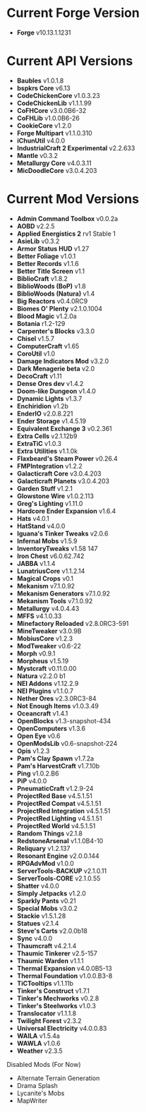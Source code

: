 Current Forge Version
=
- **Forge** v10.13.1.1231

Current API Versions
=
- **Baubles** v1.0.1.8
- **bspkrs Core** v6.13
- **CodeChickenCore** v1.0.3.23
- **CodeChickenLib** v1.1.1.99
- **CoFHCore** v3.0.0B6-32
- **CoFHLib** v1.0.0B6-26
- **CookieCore** v1.2.0
- **Forge Multipart** v1.1.0.310
- **iChunUtil** v4.0.0
- **IndustrialCraft 2 Experimental** v2.2.633
- **Mantle** v0.3.2
- **Metallurgy Core** v4.0.3.11
- **MicDoodleCore** v3.0.4.203

Current Mod Versions
=
- **Admin Command Toolbox** v0.0.2a
- **AOBD** v2.2.5
- **Applied Energistics 2** rv1 Stable 1
- **AsieLib** v0.3.2
- **Armor Status HUD** v1.27
- **Better Foliage** v1.0.1
- **Better Records** v1.1.6
- **Better Title Screen** v1.1
- **BiblioCraft** v1.8.2
- **BiblioWoods (BoP)** v1.8
- **BiblioWoods (Natura)** v1.4
- **Big Reactors** v0.4.0RC9
- **Biomes O' Plenty** v2.1.0.1004
- **Blood Magic** v1.2.0a
- **Botania** r1.2-129
- **Carpenter's Blocks** v3.3.0
- **Chisel** v1.5.7
- **ComputerCraft** v1.65
- **CoroUtil** v1.0
- **Damage Indicators Mod** v3.2.0
- **Dark Menagerie beta** v2.0
- **DecoCraft** v1.11
- **Dense Ores dev** v1.4.2
- **Doom-like Dungeon** v1.4.0
- **Dynamic Lights** v1.3.7
- **Enchiridion** v1.2b
- **EnderIO** v2.0.8.221
- **Ender Storage** v1.4.5.19
- **Equivalent Exchange 3** v0.2.361
- **Extra Cells** v2.1.12b9
- **ExtraTiC** v1.0.3
- **Extra Utilities** v1.1.0k
- **Flaxbeard's Steam Power** v0.26.4
- **FMPIntegration** v1.2.2
- **Galacticraft Core** v3.0.4.203
- **Galacticraft Planets** v3.0.4.203
- **Garden Stuff** v1.2.1
- **Glowstone Wire** v1.0.2.113
- **Greg's Lighting** v1.11.0
- **Hardcore Ender Expansion** v1.6.4
- **Hats** v4.0.1
- **HatStand** v4.0.0
- **Iguana's Tinker Tweaks** v2.0.6
- **Infernal Mobs** v1.5.9
- **InventoryTweaks** v1.58 147
- **Iron Chest** v6.0.62.742
- **JABBA** v1.1.4
- **LunatriusCore** v1.1.2.14
- **Magical Crops** v0.1
- **Mekanism** v7.1.0.92
- **Mekanism Generators** v7.1.0.92
- **Mekanism Tools** v7.1.0.92
- **Metallurgy** v4.0.4.43
- **MFFS** v4.1.0.33
- **Minefactory Reloaded** v2.8.0RC3-591
- **MineTweaker** v3.0.9B
- **MobiusCore** v1.2.3
- **ModTweaker** v0.6-22
- **Morph** v0.9.1
- **Morpheus** v1.5.19
- **Mystcraft** v0.11.0.00
- **Natura** v2.2.0 b1
- **NEI Addons** v1.12.2.9
- **NEI Plugins** v1.1.0.7
- **Nether Ores** v2.3.0RC3-84
- **Not Enough Items** v1.0.3.49
- **Oceancraft** v1.4.1
- **OpenBlocks** v1.3-snapshot-434
- **OpenComputers** v1.3.6
- **Open Eye** v0.6
- **OpenModsLib** v0.6-snapshot-224
- **Opis** v1.2.3
- **Pam's Clay Spawn** v1.7.2a
- **Pam's HarvestCraft** v1.7.10b
- **Ping** v1.0.2.B6
- **PiP** v4.0.0
- **PneumaticCraft** v1.2.9-24
- **ProjectRed Base** v4.5.1.51
- **ProjectRed Compat** v4.5.1.51
- **ProjectRed Integration** v4.5.1.51
- **ProjectRed Lighting** v4.5.1.51
- **ProjectRed World** v4.5.1.51
- **Random Things** v2.1.8
- **RedstoneArsenal** v1.1.0B4-10
- **Reliquary** v1.2.137
- **Resonant Engine** v2.0.0.144
- **RPGAdvMod** v1.0.0
- **ServerTools-BACKUP** v2.1.0.11
- **ServerTools-CORE** v2.1.0.55
- **Shatter** v4.0.0
- **Simply Jetpacks** v1.2.0
- **Sparkly Pants** v0.21
- **Special Mobs** v3.0.2
- **Stackie** v1.5.1.28
- **Statues** v2.1.4
- **Steve's Carts** v2.0.0b18
- **Sync** v4.0.0
- **Thaumcraft** v4.2.1.4
- **Thaumic Tinkerer** v2.5-157
- **Thaumic Warden** v1.1.1
- **Thermal Expansion** v4.0.0B5-13
- **Thermal Foundation** v1.0.0.B3-8
- **TiCTooltips** v1.1.11b
- **Tinker's Construct** v1.7.1
- **Tinker's Mechworks** v0.2.8
- **Tinker's Steelworks** v1.0.3
- **Translocator** v1.1.1.8
- **Twilight Forest** v2.3.2
- **Universal Electricity** v4.0.0.83
- **WAILA** v1.5.4a
- **WAWLA** v1.0.6
- **Weather** v2.3.5

Disabled Mods (For Now)

- Alternate Terrain Generation
- Drama Splash
- Lycanite's Mobs
- MapWriter

